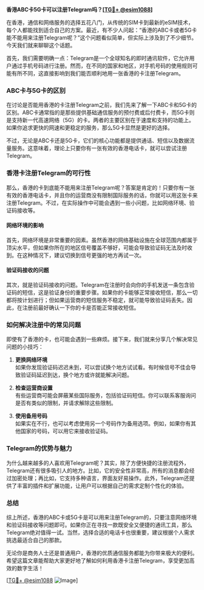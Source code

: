 **香港ABC卡5G卡可以注册Telegram吗？[[TG💪+ @esim1088](https://t.me/s/esim1088)]**

在香港，通信和网络服务的选择五花八门，从传统的SIM卡到最新的eSIM技术，每个人都能找到适合自己的方案。最近，有不少人问起：“香港的ABC卡或者5G卡能不能用来注册Telegram呢？”这个问题看似简单，但实际上涉及到了不少细节。今天我们就来聊聊这个话题。

首先，我们需要明确一点：Telegram是一个全球知名的即时通讯软件，它允许用户通过手机号码进行注册。然而，在不同的国家和地区，对手机号码的使用规则可能有所不同，这直接影响到我们能否顺利地用一张香港的卡注册Telegram。

### ABC卡与5G卡的区别

在讨论是否能用香港的卡注册Telegram之前，我们先来了解一下ABC卡和5G卡的区别。ABC卡通常指的是那些提供基础通信服务的预付费或后付费卡，而5G卡则是支持新一代高速网络（5G）的卡。两者的主要区别在于速度和支持的功能上。如果你追求更快的网速和更稳定的服务，那么5G卡显然是更好的选择。

不过，无论是ABC卡还是5G卡，它们的核心功能都是提供通话、短信以及数据流量服务。这意味着，理论上只要你有一张有效的香港电话卡，就可以尝试注册Telegram。

### 香港卡注册Telegram的可行性

那么，香港的卡到底能不能用来注册Telegram呢？答案是肯定的！只要你有一张有效的香港电话卡，并且你的运营商没有限制国际服务的话，你就可以用这张卡来注册Telegram。不过，在实际操作中可能会遇到一些小问题，比如网络环境、验证码接收等。

#### 网络环境的影响

首先，网络环境是非常重要的因素。虽然香港的网络基础设施在全球范围内都属于顶尖水平，但如果你所在的地区信号覆盖不够好，可能会导致验证码无法及时收到。在这种情况下，建议切换到信号更强的地方再试一次。

#### 验证码接收的问题

其次，就是验证码接收的问题。Telegram在注册时会向你的手机发送一条包含验证码的短信，这是验证身份的重要步骤。如果你的卡能够正常接收短信，那么一切都将按计划进行；但如果运营商的短信服务不稳定，就可能导致验证码丢失。因此，在注册前最好确认一下你的卡是否能正常接收短信。

### 如何解决注册中的常见问题

即使有了香港的卡，也可能会遇到一些麻烦。接下来，我们就来分享几个解决常见问题的小技巧：

1. **更换网络环境**  
   如果你发现验证码迟迟未到，可以尝试换个地方试试看。有时候信号不佳会导致验证码延迟到达，换个地方或许就能解决问题。

2. **检查运营商设置**  
   有些运营商可能会屏蔽某些国际服务，包括验证码短信。你可以联系客服询问是否有类似的限制，并请求解除这些限制。

3. **使用备用号码**  
   如果实在不行，也可以考虑使用另一个号码作为备用选项。例如，如果你有其他国家的号码，可以用它来接收验证码。

### Telegram的优势与魅力

为什么越来越多的人喜欢用Telegram呢？其实，除了方便快捷的注册流程外，Telegram还有很多吸引人的地方。比如，它的安全性非常高，所有的消息都会经过加密处理；再比如，它支持多种语言，界面友好易操作。此外，Telegram还提供了丰富的插件和扩展功能，让用户可以根据自己的需求定制个性化的体验。

### 总结

综上所述，香港的ABC卡或5G卡是可以用来注册Telegram的，只要注意网络环境和验证码接收等问题即可。如果你正在寻找一款既安全又便捷的通讯工具，那么Telegram绝对值得一试。当然，选择合适的电话卡也很重要，建议根据个人需求挑选最适合自己的那款。

无论你是商务人士还是普通用户，香港的优质通信服务都能为你带来极大的便利。希望这篇文章能帮助大家更好地了解如何利用香港卡注册Telegram，享受更加高效的数字生活！

[[TG💪+ @esim1088](https://t.me/s/esim1088) ![Image](https://i.postimg.cc/4NQfJmqS/Snipaste-2025-05-13-00-14-12.png)]